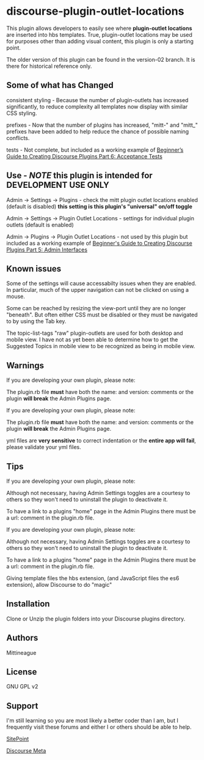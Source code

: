 # discourse-plugin-outlet-locations

This plugin allows developers to easily see where **plugin-outlet locations** are inserted into hbs templates.
True, plugin-outlet locations may be used for purposes other than adding visual content, this plugin is only a starting point. 

The older version of this plugin can be found in the version-02 branch. It is there for historical reference only.

## Some of what has Changed

consistent styling - Because the number of plugin-outlets has increased significantly, to reduce complexity all templates now display with similar CSS styling.

prefixes - Now that the number of plugins has increased, "mitt-" and "mitt_" prefixes have been added to help reduce the chance of possible naming conflicts.

tests - Not complete, but included as a working example of [Beginner’s Guide to Creating Discourse Plugins Part 6: Acceptance Tests](https://meta.discourse.org/t/beginner-s-guide-to-creating-discourse-plugins-part-6-acceptance-tests/32619?u=mittineague)

## Use - _NOTE_ this plugin is intended for DEVELOPMENT USE ONLY

Admin -> Settings -> Plugins - check the mitt plugin outlet locations enabled (default is disabled) **this setting is this plugin's "universal" on/off toggle**

Admin -> Settings -> Plugin Outlet Locations - settings for individual plugin outlets (default is enabled)

Admin -> Plugins -> Plugin Outlet Locations - not used by this plugin but included as a working example of [Beginner's Guide to Creating Discourse Plugins Part 5: Admin Interfaces](https://meta.discourse.org/t/beginners-guide-to-creating-discourse-plugins-part-5-admin-interfaces/31761?u=mittineague)

## Known issues

Some of the settings will cause accessabilty issues when they are enabled. In particular, much of the upper navigation can not be clicked on using a mouse.

Some can be reached by resizing the view-port until they are no longer "beneath". But often either CSS must be disabled or they must be navigated to by using the Tab key.

The topic-list-tags "raw" plugin-outlets are used for both desktop and mobile view. I have not as yet been able to determine how to get the Suggested Topics in mobile view to be recognized as being in mobile view.

## Warnings

If you are developing your own plugin, please note:

The plugin.rb file **must** have both the name: and version: comments or the plugin **will break** the Admin Plugins page.

If you are developing your own plugin, please note:

The plugin.rb file **must** have both the name: and version: comments or the plugin **will break** the Admin Plugins page.

yml files are **very sensitive** to correct indentation or the **entire app will fail**, please validate your yml files.

## Tips

If you are developing your own plugin, please note:

Although not necessary, having Admin Settings toggles are a courtesy to others so they won't need to uninstall the plugin to deactivate it.

To have a link to a plugins "home" page in the Admin Plugins there must be a url: comment in the plugin.rb file.

If you are developing your own plugin, please note:

Although not necessary, having Admin Settings toggles are a courtesy to others so they won't need to uninstall the plugin to deactivate it.

To have a link to a plugins "home" page in the Admin Plugins there must be a url: comment in the plugin.rb file.

Giving template files the hbs extension, (and JavaScript files the es6 extension), allow Discourse to do "magic"

## Installation

Clone or Unzip the plugin folders into your Discourse plugins directory.

## Authors

Mittineague

## License

GNU GPL v2

## Support

I'm still learning so you are most likely a better coder than I am, but I frequently visit these forums and either I or others should be able to help.

[SitePoint](http://community.sitepoint.com/)

[Discourse Meta](https://meta.discourse.org/)
